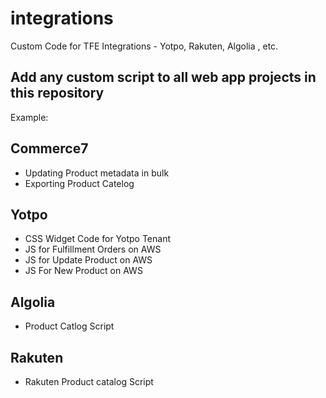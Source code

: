 # integrations
Custom Code for TFE Integrations - Yotpo, Rakuten, Algolia , etc. 

## Add any custom script to all web app projects in this repository 

Example:

## Commerce7
- Updating Product metadata in bulk
- Exporting Product Catelog 

## Yotpo 
- CSS Widget Code for Yotpo Tenant
- JS for Fulfillment Orders on AWS
- JS for Update Product on AWS
- JS For New Product on AWS

## Algolia
- Product Catlog Script
<!-- - https://github.com/TFEWines/integrations/tree/main/Algolia#readme -->

## Rakuten
- Rakuten Product catalog Script
<!-- - https://github.com/TFEWines/integrations/tree/main/Rakuten#readme -->
